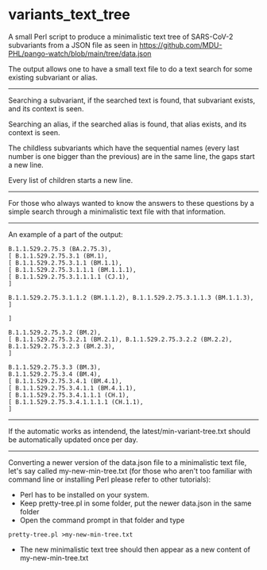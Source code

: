 # variants_text_tree

A small Perl script to produce a minimalistic text tree of SARS-CoV-2 subvariants from a JSON file as seen in 
https://github.com/MDU-PHL/pango-watch/blob/main/tree/data.json

The output allows one to have a small text file to do a text search for some existing subvariant or alias.

---

Searching a subvariant, if the searched text is found, that subvariant exists, and its context is seen.

Searching an alias, if the searched alias is found, that alias exists, and its context is seen.

The childless subvariants which have the sequential names (every last number is one bigger than the previous)
are in the same line, the gaps start a new line.

Every list of children starts a new line.

---

For those who always wanted to know the answers to these questions by a simple search through
a minimalistic text file with that information.

----

An example of a part of the output:

    B.1.1.529.2.75.3 (BA.2.75.3),
    [ B.1.1.529.2.75.3.1 (BM.1),
    [ B.1.1.529.2.75.3.1.1 (BM.1.1),
    [ B.1.1.529.2.75.3.1.1.1 (BM.1.1.1),
    [ B.1.1.529.2.75.3.1.1.1.1 (CJ.1),
    ]

    B.1.1.529.2.75.3.1.1.2 (BM.1.1.2), B.1.1.529.2.75.3.1.1.3 (BM.1.1.3),
    ]

    ]

    B.1.1.529.2.75.3.2 (BM.2),
    [ B.1.1.529.2.75.3.2.1 (BM.2.1), B.1.1.529.2.75.3.2.2 (BM.2.2), B.1.1.529.2.75.3.2.3 (BM.2.3),
    ]

    B.1.1.529.2.75.3.3 (BM.3),
    B.1.1.529.2.75.3.4 (BM.4),
    [ B.1.1.529.2.75.3.4.1 (BM.4.1),
    [ B.1.1.529.2.75.3.4.1.1 (BM.4.1.1),
    [ B.1.1.529.2.75.3.4.1.1.1 (CH.1),
    [ B.1.1.529.2.75.3.4.1.1.1.1 (CH.1.1),
    ]

---

If the automatic works as intendend, the latest/min-variant-tree.txt should be automatically updated once per day.

---

Converting a newer version of the data.json file to a minimalistic text file, let's say called my-new-min-tree.txt (for those who aren't too familiar with command line or installing Perl please refer to other tutorials):

- Perl has to be installed on your system.
- Keep pretty-tree.pl in some folder, put the newer data.json in the same folder
- Open the command prompt in that folder and type

<code>pretty-tree.pl >my-new-min-tree.txt</code>
    
- The new minimalistic text tree should then appear as a new content of my-new-min-tree.txt
